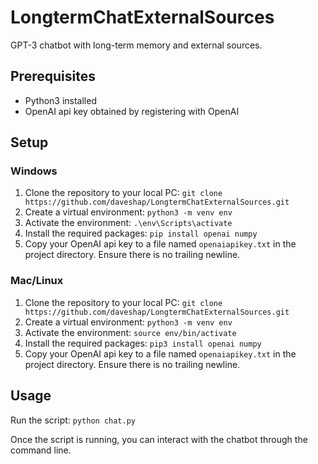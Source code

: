 # LongtermChatExternalSources

GPT-3 chatbot with long-term memory and external sources.

## Prerequisites

-   Python3 installed
-   OpenAI api key obtained by registering with OpenAI

## Setup

### Windows

1.  Clone the repository to your local PC: `git clone https://github.com/daveshap/LongtermChatExternalSources.git`
2.  Create a virtual environment: `python3 -m venv env`
3.  Activate the environment: `.\env\Scripts\activate`
4.  Install the required packages: `pip install openai numpy`
5.  Copy your OpenAI api key to a file named `openaiapikey.txt` in the project directory. Ensure there is no trailing newline.

### Mac/Linux

1.  Clone the repository to your local PC: `git clone https://github.com/daveshap/LongtermChatExternalSources.git`
2.  Create a virtual environment: `python3 -m venv env`
3.  Activate the environment: `source env/bin/activate`
4.  Install the required packages: `pip3 install openai numpy`
5.  Copy your OpenAI api key to a file named `openaiapikey.txt` in the project directory. Ensure there is no trailing newline.

## Usage

Run the script: `python chat.py`

Once the script is running, you can interact with the chatbot through the command line. 
